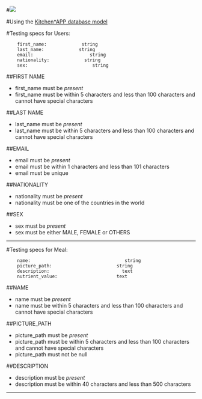 #![](https://drive.google.com/a/meltwater.org/file/d/0By*Yw0ube4T*S0owVlhaY1lxclU/view?usp=sharing)

#Using the [Kitchen*APP database model](https://docs.google.com/drawings/d/1F1RVuzm_t71S*9cck5HFtb4wBFHzKBv_mhCKzZiAKQg/edit?ts=587ffdeb)

#Testing specs for Users:

        first_name:             string
        last_name:             string
        email:                     string
        nationality:             string
        sex:                        string


##FIRST NAME
* first_name must be _present_
* first_name must be within 5 characters and less than 100 characters and cannot have special characters


##LAST NAME
* last_name must be _present_
* last_name must be within 5 characters and less than 100 characters and cannot have special characters

##EMAIL
* email must be _present_
* email must be within 1 characters and less than 101 characters
* email must be unique


##NATIONALITY
* nationality must be _present_
* nationality must be one of the countries in the world

##SEX
* sex must be _present_
* sex must be either MALE, FEMALE or OTHERS

__________________________________________________________________________________________________________

#Testing specs for Meal:

        name:                                   string
        picture_path:                        string
        description:                           text
        nutrient_value:                      text



##NAME
* name must be _present_
* name must be within 5 characters and less than 100 characters and cannot have special characters


##PICTURE_PATH
* picture_path must be _present_
* picture_path must be within 5 characters and less than 100 characters and cannot have special characters
* picture_path must not be null

##DESCRIPTION
* description must be _present_
* description must be within 40 characters and less than 500 characters




__________________________________________________________________________________________________________
